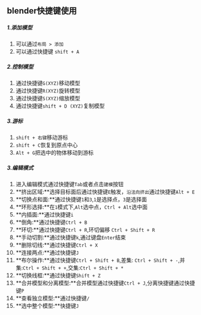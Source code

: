 ## blender快捷键使用

##### 1.添加模型

1. 可以通过`布局 > 添加`
2. 可以通过快捷键 `shift + A`

##### 2.控制模型

1. 通过快捷键`G(XYZ)`移动模型
2. 通过快捷键`R(XYZ)`旋转模型
3. 通过快捷键`S(XYZ)`缩放模型
4. 通过快捷键`shift + D (XYZ)`复制模型

##### 3.游标

1. `shift + 右键`移动游标
2. `shift + C`恢复到原点中心
3. `Alt + G`把选中的物体移动到游标

##### 3.编辑模式

1. 进入编辑模式通过快捷键`Tab`或者点击`建模`按钮
2. **挤出区域:**选择目标面后通过快捷键`E`触发，`沿法向挤出`通过快捷键`Alt + E`
3. **切换点和面:**通过快捷键`1`和`3`,`1`是选择点，`3`是选择面
4. **环形选择:**在`1`模式下,`Alt`选中点，`Ctrl + Alt`选中面
5. **内插面:**通过快捷键`i`
6. **倒角:**通过快捷键`Ctrl + B`
7. **环切:**通过快捷键`Ctrl + R`,环切偏移 `Ctrl + Shift + R`
8. **手动切割:**通过快捷键`k`,通过键盘`Enter`结束
9. **删除切线:**通过快捷键`Ctrl + X`
10. **连接两点:**通过快捷键`J`
11. **布尔操作:**通过快捷键`Ctrl + Shift + B`,差集: `Ctrl + Shift + -`,并集:`Ctrl + Shift + +`,交集:`Ctrl + Shift + *`
12. **切换线框:**通过快捷键`Shift + Z`
13. **合并模型和分离模型:**合并模型通过快捷键`Ctrl + J`,分离快捷键通过快捷键`P`
14. **查看独立模型:**通过快捷键`/`
15. **选中整个模型:**快捷键`J`

